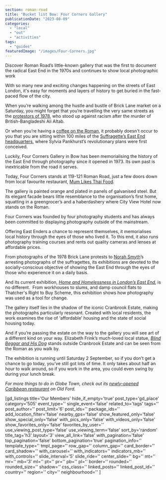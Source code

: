 ```yaml
---
section: roman-road
title: "Bucket list Bow: Four Corners Gallery"
publicationDate: "2023-08-09"
categories: 
  - "local"
  - "out"
  - "activities"
tags: 
  - "guides"
featuredImage: "/images/Four-Corners.jpg"
---
```


Discover Roman Road’s little-known gallery that was the first to document the radical East End in the 1970s and continues to show local photographic work

With so many new and exciting changes happening on the streets of East London, it's easy for moments and layers of history to get buried in the fast-paced flow of the city. 

When you’re walking among the hustle and bustle of Brick Lane market on a Saturday, you might forget that you’re travelling the very same streets as the [protestors of 1978](https://whitechapellondon.co.uk/1978-whitechapel-anti-racism/), who stood up against racism after the murder of British-Bangladeshi Ali Altab. 

Or when you’re having a [coffee on the Roman](https://romanroadlondon.com/best-coffee-places/), it probably doesn't occur to you that you are sitting within 100 miles of the [Suffragette’s East End headquarters](https://romanroadlondon.com/bows-suffragette-secrets-sylvia-pankhurst-east-end-suffrage/), where Sylvia Pankhurst’s revolutionary plans were first conceived. 

Luckily, Four Corners Gallery in Bow has been memorialising the history of the East End through photography since it opened in 1973. Its own past is inextricable from the road it serves. 

Today, Four Corners stands at 119-121 Roman Road, just a few doors down from local favourite restaurant, [Mum Likes Thai Food](https://romanroadlondon.com/mum-likes-thai-food-restaurant-opens/). 

The gallery is painted orange and plated in panels of galvanised steel. But its elegant facade bears little resemblance to the organisation’s first home, squatting in a greengrocer’s and a haberdashery where City View Hotel now stands on the Roman. 

Four Corners was founded by four photography students and has always been committed to displaying photography outside of the mainstream. 

Offering East Enders a chance to represent themselves, it memorialises local history through the eyes of those who lived it. To this end, it also runs photography training courses and rents out quality cameras and lenses at affordable prices. 

From photographs of the 1978 Brick Lane protests to [Norah Smyth](https://www.theguardian.com/culture/gallery/2018/oct/29/east-end-suffragettes-the-photographs-of-norah-smyth-in-pictures)’s arresting photographs of the suffragettes, its exhibitions are devoted to the socially-conscious objective of showing the East End through the eyes of those who experience it on a daily basis. 

And its current exhibition, _[Home and Homelessness in London’s East End](http://romanroadlondon.com/homelessness-housing-photographs-tower-hamlets/),_ is no different.  From workhouses to slums, and damp council flats to Thatcher's Right to Buy Scheme, this exhibition shows how photography was used as a tool for change. 

The gallery itself lies in the shadow of the iconic Cranbrook Estate, making the photographs particularly resonant. Created with local residents, the work examines the rise of ‘affordable’ housing and the state of social housing today. 

And if you’re passing the estate on the way to the gallery you will see art of a different kind on your way. Elizabeth Frink’s much-loved local statue, [_Blind Beggar and His Dog_](https://romanroadlondon.com/best-statues-monuments-to-see-tower-hamlets/) stands outside Cranbrook Estate and can be seen from the Roman as you walk by.  

The exhibition is running until Saturday 2 September, so if you don’t get a chance to go today, you’ve still got lots of time. It only takes about half an hour to walk around, so if you work in the area, you could even swing by during your lunch break. 

_For more things to do in Globe Town, check out its_ [_newly-opened Caribbean restaurant_](https://romanroadlondon.com/vital-foodz-vegan-caribbean-restaurant-globe-town-opens/) _on Old Ford._ 

\[gd\_listings title='Our Members' hide\_if\_empty='true' post\_type='gd\_place' category='505' event\_type='' single\_event='false' related\_to='tags' tags='' post\_author='' post\_limit='6' post\_ids='' package\_ids='' add\_location\_filter='false' nearby\_gps='false' show\_featured\_only='false' show\_special\_only='false' with\_pics\_only='false' with\_videos\_only='false' show\_favorites\_only='false' favorites\_by\_user='' use\_viewing\_post\_type='false' use\_viewing\_term='false' sort\_by='random' title\_tag='h3' layout='3' view\_all\_link='false' with\_pagination='false' top\_pagination='false' bottom\_pagination='true' pagination\_info='' template\_type='' tmpl\_page='' row\_gap='' column\_gap='' card\_border='' card\_shadow='' with\_carousel='' with\_indicators='' indicators\_mb='' with\_controls='' slide\_interval='5' slide\_ride='' center\_slide='' bg='' mt='' mr='' mb='3' ml='' pt='' pr='' pb='' pl='' border='' rounded='' rounded\_size='' shadow='' css\_class='' linked\_posts='' linked\_post\_id='' country='' region='' city='' neighbourhood='' \]
